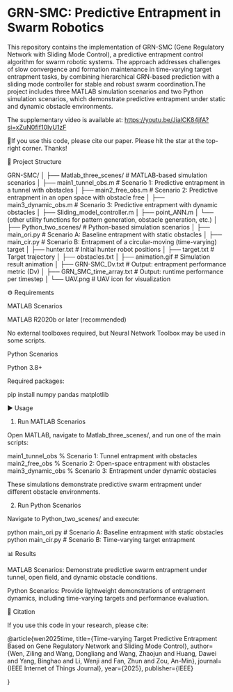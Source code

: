 # GRN-SMC: Predictive Entrapment in Swarm Robotics

This repository contains the implementation of GRN-SMC (Gene Regulatory Network with Sliding Mode Control), a predictive entrapment control algorithm for swarm robotic systems.
The approach addresses challenges of slow convergence and formation maintenance in time-varying target entrapment tasks, by combining hierarchical GRN-based prediction with a sliding mode controller for stable and robust swarm coordination.The project includes three MATLAB simulation scenarios and two Python simulation scenarios, which demonstrate predictive entrapment under static and dynamic obstacle environments.

The supplementary video is available at: https://youtu.be/JialCK84jfA?si=xZuN0fif10IyU1zF

🌈If you use this code, please cite our paper. Please hit the star at the top-right corner. Thanks!


📂 Project Structure

GRN-SMC/
│
├── Matlab_three_scenes/        # MATLAB-based simulation scenarios
│   ├── main1_tunnel_obs.m       # Scenario 1: Predictive entrapment in a tunnel with obstacles
│   ├── main2_free_obs.m         # Scenario 2: Predictive entrapment in an open space with obstacle free
│   ├── main3_dynamic_obs.m      # Scenario 3: Predictive entrapment with dynamic obstacles
│   ├── Sliding_model_controller.m
│   ├── point_ANN.m
│   └── (other utility functions for pattern generation, obstacle generation, etc.)
│
├── Python_two_scenes/          # Python-based simulation scenarios
│   ├── main_ori.py             # Scenario A: Baseline entrapment with static obstacles
│   ├── main_cir.py             # Scenario B: Entrapment of a circular-moving (time-varying) target
│   ├── hunter.txt              # Initial hunter robot positions
│   ├── target.txt              # Target trajectory
│   ├── obstacles.txt
│   ├── animation.gif           # Simulation result animation
│   ├── GRN-SMC_Dv.txt          # Output: entrapment performance metric (Dv)
│   ├── GRN_SMC_time_array.txt  # Output: runtime performance per timestep
│   └── UAV.png                 # UAV icon for visualization

⚙️ Requirements

MATLAB Scenarios

MATLAB R2020b or later (recommended)

No external toolboxes required, but Neural Network Toolbox may be used in some scripts.

Python Scenarios

Python 3.8+

Required packages:

pip install numpy pandas matplotlib

▶️ Usage

1. Run MATLAB Scenarios

Open MATLAB, navigate to Matlab_three_scenes/, and run one of the main scripts:

main1_tunnel_obs    % Scenario 1: Tunnel entrapment with obstacles
main2_free_obs      % Scenario 2: Open-space entrapment with obstacles
main3_dynamic_obs   % Scenario 3: Entrapment under dynamic obstacles


These simulations demonstrate predictive swarm entrapment under different obstacle environments.

2. Run Python Scenarios

Navigate to Python_two_scenes/ and execute:

python main_ori.py   # Scenario A: Baseline entrapment with static obstacles
python main_cir.py   # Scenario B: Time-varying target entrapment

📊 Results

MATLAB Scenarios:
Demonstrate predictive swarm entrapment under tunnel, open field, and dynamic obstacle conditions.

Python Scenarios:
Provide lightweight demonstrations of entrapment dynamics, including time-varying targets and performance evaluation.

📌 Citation

If you use this code in your research, please cite:

@article{wen2025time,
  title={Time-varying Target Predictive Entrapment Based on Gene Regulatory Network and Sliding Mode Control},
  author={Wen, Ziling and Wang, Dongliang and Wang, Zhaojun and Huang, Dawei and Yang, Binghao and Li, Wenji and Fan, Zhun and Zou, An-Min},
  journal={IEEE Internet of Things Journal},
  year={2025},
  publisher={IEEE}

}
